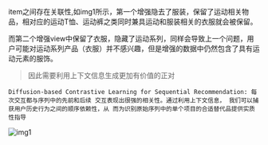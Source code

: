 item之间存在关联性,如img1所示，第一个增强隐去了服装，保留了运动相关物品，相对应的运动T恤、运动裤之类同时兼具运动和服装相关的衣服就会被保留。

而第二个增强view中保留了衣服，隐藏了运动系列，同样会导致上一个问题，用户可能对运动系列产品（衣服）并不感兴趣，但是增强的数据中仍然包含了具有运动元素的服饰。

> 因此需要利用上下文信息生成更加有价值的正对


```Diffusion-based Contrastive Learning for Sequential Recommendation: 每次交互都与序列中的先前和后续 交互表现出很强的相关性。通过利用上下文信息， 我们可以捕获用户历史行为之间的顺序依赖性，从 而为识别原始序列中的单个项目的合适替代品提供实质性指导```




![img1](./img1.png)